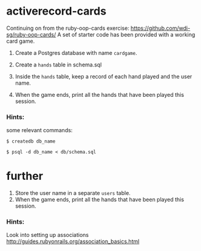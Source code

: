 # activerecord-cards

Continuing on from the ruby-oop-cards exercise: https://github.com/wdi-sg/ruby-oop-cards/
A set of starter code has been provided with a working card game.

1. Create a Postgres database with name `cardgame`.

1. Create a `hands` table in schema.sql

1. Inside the `hands` table, keep a record of each hand played and the user name.

1. When the game ends, print all the hands that have been played this session.

### Hints:
some relevant commands:

`$ createdb db_name`

`$ psql -d db_name < db/schema.sql`


# further

1. Store the user name in a separate `users` table.
1. When the game ends, print all the hands that have been played this session.

### Hints:
Look into setting up associations
http://guides.rubyonrails.org/association_basics.html
